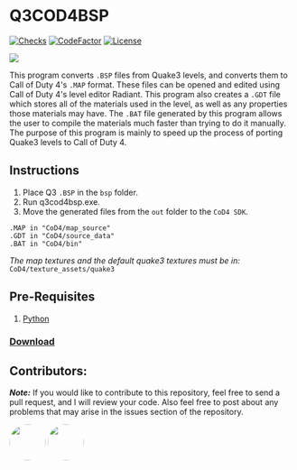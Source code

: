 # Q3COD4BSP

[![Checks](https://img.shields.io/github/check-runs/Iswenzz/Q3COD4BSP/master?logo=github)](https://github.com/Iswenzz/Q3COD4BSP/actions)
[![CodeFactor](https://img.shields.io/codefactor/grade/github/Iswenzz/Q3COD4BSP?label=codefactor&logo=codefactor)](https://www.codefactor.io/repository/github/iswenzz/Q3COD4BSP)
[![License](https://img.shields.io/github/license/Iswenzz/Q3COD4BSP?color=blue&logo=gitbook&logoColor=white)](https://github.com/Iswenzz/Q3COD4BSP/blob/master/LICENSE)

![](https://i.imgur.com/XOoinJ1.png)

This program converts `.BSP` files from Quake3 levels, and converts them to Call of Duty 4's `.MAP` format. These files can be opened and edited using Call of Duty 4's level editor Radiant. This program also creates a `.GDT` file which stores all of the materials used in the level, as well as any properties those materials may have. The `.BAT` file generated by this program allows the user to compile the materials much faster than trying to do it manually. The purpose of this program is mainly to speed up the process of porting Quake3 levels to Call of Duty 4.

## Instructions
1. Place Q3 ``.BSP`` in the ``bsp`` folder.
2. Run q3cod4bsp.exe.
3. Move the generated files from the ``out`` folder to the ``CoD4 SDK``.

```t
.MAP in "CoD4/map_source"
.GDT in "CoD4/source_data"
.BAT in "CoD4/bin"
```
*The map textures and the default quake3 textures must be in:*
``CoD4/texture_assets/quake3``

## Pre-Requisites
1. [Python](https://www.python.org/)

### [Download](https://github.com/Iswenzz/Q3COD4BSP/releases)

## Contributors:
***Note:*** If you would like to contribute to this repository, feel free to send a pull request, and I will review your code. Also feel free to post about any problems that may arise in the issues section of the repository.

<a href="https://github.com/Scobalula"><img src="https://avatars2.githubusercontent.com/u/12156105?s=460&v=4" height=64 style="border-radius: 50%"></a>
<a href="https://github.com/DavidMRyan"><img src="https://avatars2.githubusercontent.com/u/39206040?s=460&v=4" height=64 style="border-radius: 50%"></a>
